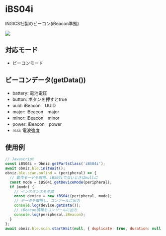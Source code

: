 # iBS04i

INGICS社製のビーコン(iBeacon準拠)

![](image.jpg)

## 対応モード

- ビーコンモード

## ビーコンデータ(getData())

- battery: 電池電圧
- button: ボタンを押すとtrue
- uuid: iBeacon　UUID
- major: iBeacon　major
- minor: iBeacon　minor
- power: iBeacon　power
- rssi: 電波強度

## 使用例

```javascript
// Javascript
const iBS04i = Obniz.getPartsClass('iBS04i');
await obniz.ble.initWait();
obniz.ble.scan.onfind = (peripheral) => {
  // 動作モードを取得、iBS04iでないときはnullに
  const mode = iBS04i.getDeviceMode(peripheral);
  if (mode) {
    // インスタンスを生成
    const device = new iBS04i(peripheral, mode);
    // データを取得し、コンソールに出力
    console.log(device.getData());
    // iBeacon情報をコンソールに出力
    console.log(peripheral.iBeacon);
  }
};
await obniz.ble.scan.startWait(null, { duplicate: true, duration: null });
```
